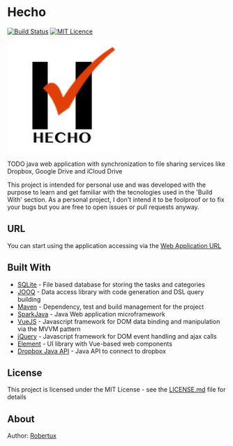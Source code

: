 # Hecho

[![Build Status](https://travis-ci.org/robertux/Hecho.svg?branch=master)](https://travis-ci.org/robertux/Hecho) [![MIT Licence](https://badges.frapsoft.com/os/mit/mit.png?v=103)](https://opensource.org/licenses/mit-license.php)

![Hecho Logo](https://github.com/robertux/Hecho/blob/master/src/main/resources/web/img/hecho-logo-256.png)

TODO java web application with synchronization to file sharing services like Dropbox, Google Drive and iCloud Drive

This project is intended for personal use and was developed with the purpose to learn and get familiar with the tecnologies used in the 'Build With' section.
As a personal project, I don't intend it to be foolproof or to fix your bugs but you are free to open issues or pull requests anyway.

## URL

You can start using the application accessing via the [Web Application URL](https://hecho.herokuapp.com/)

## Built With

* [SQLite](https://sqlite.org/) - File based database for storing the tasks and categories
* [JOOQ](https://www.jooq.org/) - Data access library with code generation and DSL query building
* [Maven](https://maven.apache.org/) - Dependency, test and build management for the project
* [SparkJava](http://sparkjava.com/) - Java Web application microframework
* [VueJS](https://vuejs.org/) - Javascript framework for DOM data binding and manipulation via the MVVM pattern
* [jQuery](http://jquery.com/) - Javascript framework for DOM event handling and ajax calls
* [Element](http://element.eleme.io) - UI library with Vue-based web components
* [Dropbox Java API](https://www.dropbox.com/developers/documentation/java) - Java API to connect to dropbox


## License

This project is licensed under the MIT License - see the [LICENSE.md](LICENSE.md) file for details

## About

Author: [Robertux](http://robertux.info)
